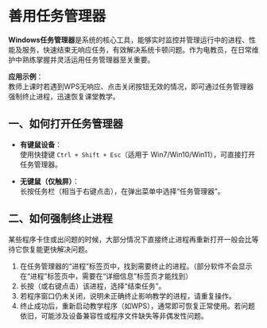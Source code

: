 # 善用任务管理器

**Windows任务管理器**是系统的核心工具，能够实时监控并管理运行中的进程、性能及服务，快速结束无响应任务，有效解决系统卡顿问题。作为电教员，在日常维护中熟练掌握并灵活运用任务管理器至关重要。

**应用示例**：  
教师上课时若遇到WPS无响应、点击关闭按钮无效的情况，即可通过任务管理器强制终止进程，迅速恢复课堂教学。

## 一、如何打开任务管理器

- **有键鼠设备**：  
  使用快捷键 `Ctrl + Shift + Esc`（适用于 Win7/Win10/Win11），可直接打开任务管理器。

- **无键鼠（仅触屏）**：  
  长按任务栏（相当于右键点击），在弹出菜单中选择“任务管理器”。

## 二、如何强制终止进程

某些程序卡住或出问题的时候，大部分情况下直接终止进程再重新打开一般会比等待它恢复能更快解决问题。

1. 在任务管理器的“进程”标签页中，找到需要终止的进程。（部分软件不会显示在“进程”标签页中，需要在“详细信息”标签页才能找到）
2. 长按（或右键点击）该进程，选择“结束任务”。
3. 若程序窗口仍未关闭，说明未正确终止影响教学的进程，请重复操作。
4. 终止成功后，重新启动教学程序（如WPS），通常即可恢复正常使用。若问题依旧，可能涉及设备兼容性或程序文件缺失等非偶发性问题。
